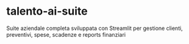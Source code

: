 # talento-ai-suite
Suite aziendale completa sviluppata con Streamlit per gestione clienti, preventivi, spese, scadenze e reports finanziari
